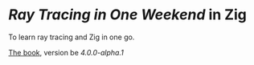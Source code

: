# *Ray Tracing in One Weekend* in Zig

To learn ray tracing and Zig in one go.

[The book](https://raytracing.github.io/books/RayTracingInOneWeekend.html), version be *4.0.0-alpha.1*
